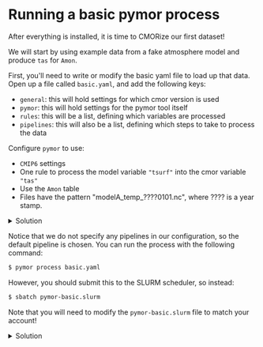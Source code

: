 Running a basic pymor process
=============================

After everything is installed, it is time to CMORize our first dataset!

We will start by using example data from a fake atmosphere model and produce `tas` for `Amon`.

First, you'll need to write or modify the basic yaml file to load up that data. Open up a file
called `basic.yaml`, and add the following keys:
* `general`: this will hold settings for which cmor version is used
* `pymor`: this will hold settings for the pymor tool itself
* `rules`: this will be a list, defining which variables are processed
* `pipelines`: this will also be a list, defining which steps to take to process the data

Configure `pymor` to use:
* `CMIP6` settings
* One rule to process the model variable `"tsurf"` into the cmor variable `"tas"`
* Use the `Amon` table
* Files have the pattern "modelA_temp_????0101.nc", where ???? is a year stamp.

<details>
  <summary>Solution</summary>

  Here is how the yaml file could look like:

  ```yaml
  general:
    cmor_version: CMIP6
    CMIP_Tables_Dir: /work/ab0995/a270243/pymor_workshop/cmip6-cmor-tables/Tables/
    CV_Dir: /work/ab0995/a270243/pymor_workshop/cmip6-cmor-tables/CMIP6_CVs/
  pymor:
    warn_on_no_rule: False
    # dask_cluster: local
    # dask_cluster_scaling_mode: fixed
    # fixed_jobs: 1

  rules:
    - name: "linear trend example"
      cmor_variable: tas 
      experiment_id: "piControl"
      grid_label: "gn"
      model_component: "atmos"
      model_variable: tsurf
      output_directory: "."
      source_id: AWI-CM-1-1-HR
      table_name: "Amon"
      variant_label: "r1i1p1f1"
      inputs:
        - pattern: "modelA_temp_....0101.nc"
          path: "/work/ab0995/a270243/pymor_workshop/exercises/data"
  ```
</details>

Notice that we do not specify any pipelines in our configuration, so the default pipeline
is chosen. You can run the process with the following command:

```bash
$ pymor process basic.yaml
```

However, you should submit this to the SLURM scheduler, so instead:
```bash
$ sbatch pymor-basic.slurm
```

Note that you will need to modify the `pymor-basic.slurm` file to match your account!

<details>
  <summary>Solution</summary>
  
  ```diff
    #!/bin/bash -e
    #SBATCH --job-name=pymorize-controller  # <<< This is the main job, it will launch subjobs if you have Dask enabled.
  - #SBATCH --account=ab0246                # <<< Adapt this to your computing account!
  + #SBATCH --account=<YOUR_ACCOUNT>        # <<< Adapt this to your computing account!
    #SBATCH --partition=compute
    #SBATCH --nodes=1
    #SBATCH --time=00:30:00                 # <<< You may need more time, adapt as needed!
  + clause for conda activate ...

  - cd /work/ab0246/a270077/SciComp/Projects/pymor-workshop/exercises/basic/
  + cd <YOUR_FOLDER>
    which pymor
    time pymor process basic.yaml 
  ```
</details>
